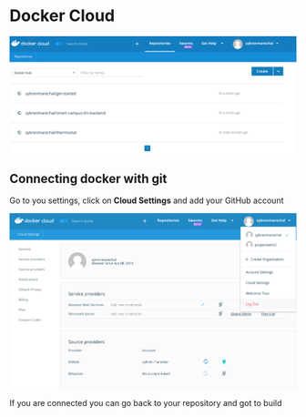 # Docker Cloud

![](.gitbook/assets/screen-shot-2018-05-17-at-17.32.39.png)

## Connecting docker with git

Go to you settings, click on **Cloud Settings** and add your GitHub account

![](.gitbook/assets/screen-shot-2018-05-17-at-17.49.48.png)

If you are connected you can go back to your repository and got to build

